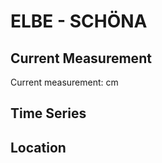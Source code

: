# ELBE - SCHÖNA

## Current Measurement

Current measurement: <Value topic="rivers/pegel-online/ELBE/SCHÖNA/measurementValue"/> cm

## Time Series

<TimeSeries topic="rivers/pegel-online/ELBE/SCHÖNA/measurementValue" period="week" />

## Location

<WorldMap>
  <Marker lat="50.87576232293828" lon="14.235228651495222" labelTopic="rivers/pegel-online/ELBE/SCHÖNA" />
</WorldMap>
